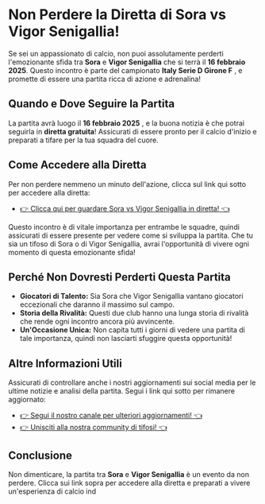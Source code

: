 # Non Perdere la Diretta di Sora vs Vigor Senigallia!

Se sei un appassionato di calcio, non puoi assolutamente perderti l'emozionante sfida tra **Sora** e **Vigor Senigallia** che si terrà il **16 febbraio 2025**. Questo incontro è parte del campionato **Italy Serie D Girone F** , e promette di essere una partita ricca di azione e adrenalina!

## Quando e Dove Seguire la Partita

La partita avrà luogo il **16 febbraio 2025** , e la buona notizia è che potrai seguirla in **diretta gratuita**! Assicurati di essere pronto per il calcio d'inizio e preparati a tifare per la tua squadra del cuore.

## Come Accedere alla Diretta

Per non perdere nemmeno un minuto dell'azione, clicca sul link qui sotto per accedere alla diretta:

- [👉 Clicca qui per guardare Sora vs Vigor Senigallia in diretta! 👈](https://tinyurl.com/livestreamfreeo?st=Sora+vs+Vigor+Senigallia&si=gh)

Questo incontro è di vitale importanza per entrambe le squadre, quindi assicurati di essere presente per vedere come si sviluppa la partita. Che tu sia un tifoso di Sora o di Vigor Senigallia, avrai l'opportunità di vivere ogni momento di questa emozionante sfida!

## Perché Non Dovresti Perderti Questa Partita

- **Giocatori di Talento:** Sia Sora che Vigor Senigallia vantano giocatori eccezionali che daranno il massimo sul campo.
- **Storia della Rivalità:** Questi due club hanno una lunga storia di rivalità che rende ogni incontro ancora più avvincente.
- **Un'Occasione Unica:** Non capita tutti i giorni di vedere una partita di tale importanza, quindi non lasciarti sfuggire questa opportunità!

## Altre Informazioni Utili

Assicurati di controllare anche i nostri aggiornamenti sui social media per le ultime notizie e analisi della partita. Segui i link qui sotto per rimanere aggiornato:

- [👉 Segui il nostro canale per ulteriori aggiornamenti! 👈](https://tinyurl.com/livestreamfreeo?st=Sora+vs+Vigor+Senigallia&si=gh)
- [👉 Unisciti alla nostra community di tifosi! 👈](https://tinyurl.com/livestreamfreeo?st=Sora+vs+Vigor+Senigallia&si=gh)

## Conclusione

Non dimenticare, la partita tra **Sora** e **Vigor Senigallia** è un evento da non perdere. Clicca sui link sopra per accedere alla diretta e preparati a vivere un'esperienza di calcio ind
